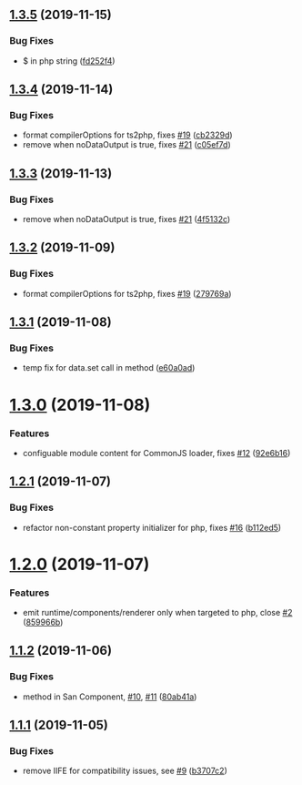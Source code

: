 ## [1.3.5](https://github.com/searchfe/san-ssr/compare/v1.3.4...v1.3.5) (2019-11-15)


### Bug Fixes

* $ in php string ([fd252f4](https://github.com/searchfe/san-ssr/commit/fd252f48152328b69fd4435049f4f6868d01f0e6))

## [1.3.4](https://github.com/searchfe/san-ssr/compare/v1.3.3...v1.3.4) (2019-11-14)


### Bug Fixes

* format compilerOptions for ts2php, fixes [#19](https://github.com/searchfe/san-ssr/issues/19) ([cb2329d](https://github.com/searchfe/san-ssr/commit/cb2329da1c0dc091f57cbef53300a55bc851c34e))
* remove <!--s-text--><!--/s-text--> when noDataOutput is true, fixes [#21](https://github.com/searchfe/san-ssr/issues/21) ([c05ef7d](https://github.com/searchfe/san-ssr/commit/c05ef7db664a62781c74228e7f0bf4c0117b69ea))

## [1.3.3](https://github.com/searchfe/san-ssr/compare/v1.3.2...v1.3.3) (2019-11-13)


### Bug Fixes

* remove <!--s-text--><!--/s-text--> when noDataOutput is true, fixes [#21](https://github.com/searchfe/san-ssr/issues/21) ([4f5132c](https://github.com/searchfe/san-ssr/commit/4f5132c2c90e9caa927ca74e68741050f94d46fb))

## [1.3.2](https://github.com/searchfe/san-ssr/compare/v1.3.1...v1.3.2) (2019-11-09)


### Bug Fixes

* format compilerOptions for ts2php, fixes [#19](https://github.com/searchfe/san-ssr/issues/19) ([279769a](https://github.com/searchfe/san-ssr/commit/279769a82c440f2b957f89a23bdb7ffc70fa9bb4))

## [1.3.1](https://github.com/searchfe/san-ssr/compare/v1.3.0...v1.3.1) (2019-11-08)


### Bug Fixes

* temp fix for data.set call in method ([e60a0ad](https://github.com/searchfe/san-ssr/commit/e60a0adee020997e40f788ee5cd83186c9a2ef17))

# [1.3.0](https://github.com/searchfe/san-ssr/compare/v1.2.1...v1.3.0) (2019-11-08)


### Features

* configuable module content for CommonJS loader, fixes [#12](https://github.com/searchfe/san-ssr/issues/12) ([92e6b16](https://github.com/searchfe/san-ssr/commit/92e6b1696d8742b252b4f84bdc02d6e556e0f09f))

## [1.2.1](https://github.com/searchfe/san-ssr/compare/v1.2.0...v1.2.1) (2019-11-07)


### Bug Fixes

* refactor non-constant property initializer for php, fixes [#16](https://github.com/searchfe/san-ssr/issues/16) ([b112ed5](https://github.com/searchfe/san-ssr/commit/b112ed53929400e252aae088ce8a696833e0cd01))

# [1.2.0](https://github.com/searchfe/san-ssr/compare/v1.1.2...v1.2.0) (2019-11-07)


### Features

* emit runtime/components/renderer only when targeted to php, close [#2](https://github.com/searchfe/san-ssr/issues/2) ([859966b](https://github.com/searchfe/san-ssr/commit/859966b84de63bedfa3a85fcf3f6632557071327))

## [1.1.2](https://github.com/searchfe/san-ssr/compare/v1.1.1...v1.1.2) (2019-11-06)


### Bug Fixes

* method in San Component, [#10](https://github.com/searchfe/san-ssr/issues/10), [#11](https://github.com/searchfe/san-ssr/issues/11) ([80ab41a](https://github.com/searchfe/san-ssr/commit/80ab41a820321cb207f876064f3da8b4a5c52ecb))

## [1.1.1](https://github.com/searchfe/san-ssr/compare/v1.1.0...v1.1.1) (2019-11-05)


### Bug Fixes

* remove IIFE for compatibility issues, see [#9](https://github.com/searchfe/san-ssr/issues/9) ([b3707c2](https://github.com/searchfe/san-ssr/commit/b3707c2e2b6baf74e271cd55457d5544005dccc0))
